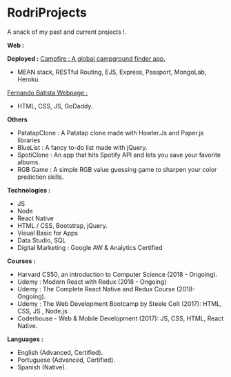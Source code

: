 # RodriProjects

A snack of my past and current projects !.

**Web :**

**Deployed :**
[Campfire : A global campground finder app.](https://protected-bayou-93766.herokuapp.com)
- MEAN stack, RESTful Routing, EJS, Express, Passport, MongoLab, Heroku.

[Fernando Batista Webpage :](http://www.fernandoarielbatista.com)
- HTML, CSS, JS, GoDaddy.

**Others**
- PatatapClone : A Patatap clone made with Howler.Js and Paper.js libraries
- BlueList : A fancy to-do list made with jQuery.
- SpotiClone : An app that hits Spotify API and lets you save your favorite albums.
- RGB Game : A simple RGB value guessing game to sharpen your color prediction skills.

**Technologies :**
- JS
- Node
- React Native
- HTML / CSS, Bootstrap, jQuery.
- Visual Basic for Apps
- Data Studio, SQL
- Digital Marketing : Google AW & Analytics Certified

**Courses :**
- Harvard CS50, an introduction to Computer Science (2018 - Ongoing).
- Udemy : Modern React with Redux (2018 - Ongoing)
- Udemy : The Complete React Native and Redux Course (2018- Ongoing).
- Udemy : The Web Development Bootcamp by Steele Colt (2017): HTML, CSS, JS , Node.js
- Coderhouse - Web & Mobile Development (2017): JS, CSS, HTML, React Native.

**Languages :**
- English (Advanced, Certified).
- Portuguese (Advanced, Certified).
- Spanish (Native).

